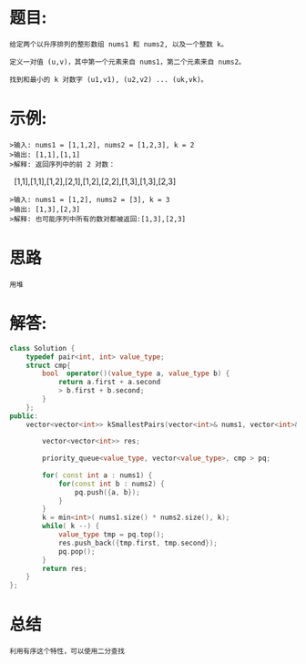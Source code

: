 # 题目:
    给定两个以升序排列的整形数组 nums1 和 nums2, 以及一个整数 k。

    定义一对值 (u,v)，其中第一个元素来自 nums1，第二个元素来自 nums2。

    找到和最小的 k 对数字 (u1,v1), (u2,v2) ... (uk,vk)。

# 示例:
    >输入: nums1 = [1,1,2], nums2 = [1,2,3], k = 2
    >输出: [1,1],[1,1]
    >解释: 返回序列中的前 2 对数：
     [1,1],[1,1],[1,2],[2,1],[1,2],[2,2],[1,3],[1,3],[2,3]
    
    >输入: nums1 = [1,2], nums2 = [3], k = 3    
    >输出: [1,3],[2,3]
    >解释: 也可能序列中所有的数对都被返回:[1,3],[2,3]

# 思路
    用堆
# 解答:
```c++
class Solution {
    typedef pair<int, int> value_type;
    struct cmp{
        bool  operator()(value_type a, value_type b) {
            return a.first + a.second 
            > b.first + b.second;
        } 
    };
public:
    vector<vector<int>> kSmallestPairs(vector<int>& nums1, vector<int>& nums2, int k) {
       
        vector<vector<int>> res;
        
        priority_queue<value_type, vector<value_type>, cmp > pq;
        
        for( const int a : nums1) {
            for(const int b : nums2) {
                pq.push({a, b});
            }
        }
        k = min<int>( nums1.size() * nums2.size(), k);
        while( k --) {
            value_type tmp = pq.top();
            res.push_back({tmp.first, tmp.second});
            pq.pop();
        }
        return res;
    }
};
```

# 总结
    利用有序这个特性，可以使用二分查找
